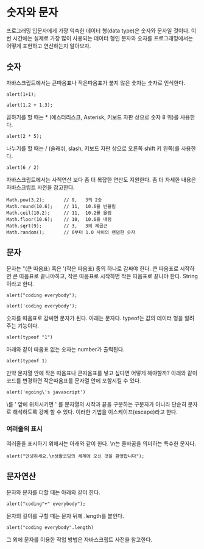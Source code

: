# 숫자와 문자
프로그래밍 입문자에게 가장 익숙한 데이터 형(data type)은 숫자와 문자일 것이다. 이번 시간에는 실제로 가장 많이 사용되는 데이터 형인 문자와 숫자를 프로그래밍에서는 어떻게 표현하고 연산하는지 알아보자.

## 숫자
자바스크립트에서는 큰따옴표나 작은따옴표가 붙지 않은 숫자는 숫자로 인식한다.

`alert(1+1);`


`alert(1.2 + 1.3);`

곱하기를 할 때는 * (에스터리스크, Asterisk, 키보드 자판 상으로 숫자 8 위)를 사용한다.

`alert(2 * 5);`

나누기를 할 때는 / (슬래쉬, slash, 키보드 자판 상으로 오른쪽 shift 키 왼쪽)를 사용한다.

`alert(6 / 2)`

자바스크립트에서는 사칙연산 보다 좀 더 복잡한 연산도 지원한다. 좀 더 자세한 내용은 자바스크립트 사전을 참고한다.

```
Math.pow(3,2);       // 9,   3의 2승 
Math.round(10.6);    // 11,  10.6을 반올림
Math.ceil(10.2);     // 11,  10.2를 올림
Math.floor(10.6);    // 10,  10.6을 내림
Math.sqrt(9);        // 3,   3의 제곱근
Math.random();       // 0부터 1.0 사이의 랜덤한 숫자
```

## 문자
문자는 "(큰 따옴표) 혹은 '(작은 따옴표) 중의 하나로 감싸야 한다. 큰 따옴표로 시작하면 큰 따옴표로 끝나야하고, 작은 따옴표로 시작하면 작은 따옴표로 끝나야 한다. String이라고 한다.

`alert("coding everybody");`

`alert('coding everybody');`

숫자를 따옴표로 감싸면 문자가 된다. 아래는 문자다. typeof는 값의 데이터 형을 알려주는 기능이다.

`alert(typeof "1")`

아래와 같이 따옴표 없는 숫자는 number가 출력된다.

`alert(typeof 1)`

만약 문자열 안에 작은 따옴표나 큰따옴표를 넣고 싶다면 어떻게 해야할까? 아래와 같이 코드를 변경하면 작은따옴표를 문자열 안에 포함시킬 수 있다.

`alert('egoing\'s javascript')`

\를 ' 앞에 위치시키면 ' 를 문자열의 시작과 끝을 구분하는 구분자가 아니라 단순히 문자로 해석하도록 강제 할 수 있다. 이러한 기법을 이스케이프(escape)라고 한다.

### 여러줄의 표시
여러줄을 표시하기 위해서는 아래와 같이 한다. \n는 줄바꿈을 의미하는 특수한 문자다.

`alert("안녕하세요.\n생활코딩의 세계에 오신 것을 환영합니다");`

## 문자연산
문자와 문자를 더할 때는 아래와 같이 한다.

`alert("coding"+" everybody");`

문자의 길이를 구할 때는 문자 뒤에 .length를 붙인다.

`alert("coding everybody".length)`

그 외에 문자를 이용한 작업 방법은 자바스크립트 사전을 참고한다.
